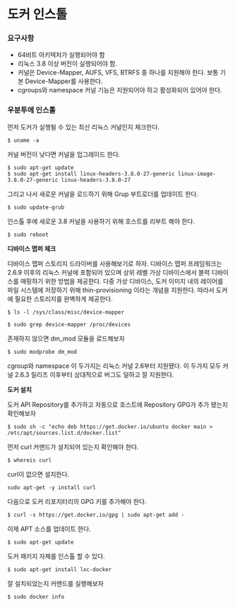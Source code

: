 도커 인스톨
===========

### 요구사항 

* 64비트 아키텍처가 실행되어야 함 
* 리눅스 3.8 이상 버전이 실행되어야 함. 
* 커널은 Device-Mapper, AUFS, VFS, BTRFS 중 하나를 지원해야 한다. 보통 기본 Device-Mapper를 사용한다. 
* cgroups와 namespace 커널 기능은 지원되어야 하고 활성화되어 있어야 한다. 


### 우분투에 인스톨 

먼저 도커가 실행될 수 있는 최신 리눅스 커널인지 체크한다. 

```
$ uname -a
```

커널 버전이 낮다면 커널을 업그레이드 한다.

```
$ sudo apt-get update
$ sudo apt-get install linux-headers-3.8.0-27-generic linux-image-3.8.0-27-generic linux-headers-3.8.0-27
```

그리고 나서 새로운 커널을 로드하기 위해 Grup 부트로더를 업데이트 한다.

```
$ sudo update-grub
```

인스톨 후에 새로운 3.8 커널을 사용하기 위해 호스트를 리부트 해야 한다. 

```
$ sudo reboot
```

**디바이스 맵퍼 체크**

디바이스 맵퍼 스토리지 드라이버를 사용해보기로 하자. 디바이스 맵퍼 프레임워크는 2.6.9 이후의 리눅스 커널에 포함되어 있으며 상위 레벨 가상 디바이스에서 블럭 디바이스를 매핑하기 위한 방법을 제공한다. 다중 가상 디바이스, 도커 이미지 내의 레이어를 파일 시스템에 저장하기 위해 thin-provisioning 이라는 개념을 지원한다. 따라서 도커에 필요한 스토리지를 완벽하게 제공한다. 

```
$ ls -l /sys/class/misc/device-mapper
```

```
$ sudo grep device-mapper /proc/devices
```

존재하지 않으면 dm_mod 모듈을 로드해보자 

```
$ sudo modprobe dm_mod
```

cgroup와 namespace 이 두가지는 리눅스 커널 2.6부터 지원됐다. 이 두가지 모두 커널 2.6.3 릴리즈 이후부터 상대적으로 버그도 덜하고 잘 지원한다. 

**도커 설치**

도커 API Repository를 추가하고 자동으로 호스트에 Repository GPG가 추가 됐는지 확인해보자 

```
$ sudo sh -c "echo deb https://get.docker.io/ubuntu docker main > /etc/apt/sources.list.d/docker.list"
```

먼저 curl 커맨드가 설치되어 있는지 확인해야 한다. 

```
$ whereis curl
```

curl이 없으면 설치한다. 

```
sudo apt-get -y install curl 
```

다음으로 도커 리포지터리의 GPG 키를 추가해야 한다. 

```
$ curl -s https://get.docker.io/gpg | sudo apt-get add -
```

이제 APT 소스를 업데이트 한다. 

```
$ sudo apt-get update
```

도커 패키지 자체를 인스톨 할 수 있다. 

```
$ sudo apt-get install lxc-docker
```

잘 설치되었는지 커맨드를 실행해보자

```
$ sudo docker info
```
